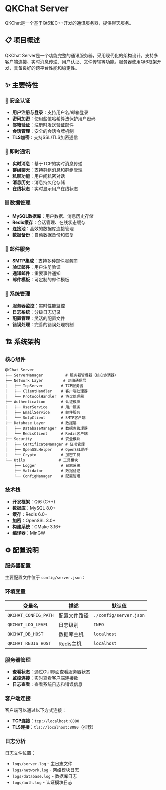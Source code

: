 # QKChat Server

QKChat是一个基于Qt6和C++开发的通讯服务器，提供聊天服务。

## 📋 项目概述

QKChat Server是一个功能完整的通讯服务器，采用现代化的架构设计，支持多客户端连接、实时消息传递、用户认证、文件传输等功能。服务器使用Qt6框架开发，具备良好的跨平台性能和稳定性。

## ✨ 主要特性

### 🔐 安全认证
- **用户注册与登录**：支持用户名/邮箱登录
- **密码加密**：使用盐值哈希算法保护用户密码
- **邮箱验证**：注册时发送验证邮件
- **会话管理**：安全的会话令牌机制
- **TLS加密**：支持SSL/TLS加密通信

### 💬 即时通讯
- **实时消息**：基于TCP的实时消息传递
- **群组聊天**：支持群组消息和群组管理
- **私聊功能**：用户间私密对话
- **消息历史**：消息持久化存储
- **在线状态**：实时显示用户在线状态

### 🗄️ 数据管理
- **MySQL数据库**：用户数据、消息历史存储
- **Redis缓存**：会话管理、在线状态缓存
- **连接池**：高效的数据库连接管理
- **数据备份**：自动数据备份和恢复

### 📧 邮件服务
- **SMTP集成**：支持多种邮件服务商
- **验证邮件**：用户注册验证
- **通知邮件**：重要事件通知
- **邮件模板**：可定制的邮件模板

### 🔧 系统管理
- **服务器监控**：实时性能监控
- **日志系统**：分级日志记录
- **配置管理**：灵活的配置文件
- **错误处理**：完善的错误处理机制

## 🏗️ 系统架构

### 核心组件

```
QKChat Server
├── ServerManager          # 服务器管理器（核心协调器）
├── Network Layer         # 网络通信层
│   ├── TcpServer        # TCP服务器
│   ├── ClientHandler    # 客户端处理器
│   └── ProtocolHandler  # 协议处理器
├── Authentication       # 认证模块
│   ├── UserService      # 用户服务
│   ├── EmailService     # 邮件服务
│   └── SmtpClient       # SMTP客户端
├── Database Layer       # 数据层
│   ├── DatabaseManager  # 数据库管理器
│   └── RedisClient      # Redis客户端
├── Security             # 安全模块
│   ├── CertificateManager # 证书管理
│   ├── OpenSSLHelper    # OpenSSL助手
│   └── Crypto           # 加密工具
└── Utils               # 工具模块
    ├── Logger           # 日志系统
    ├── Validator        # 数据验证
    └── ConfigManager    # 配置管理
```

### 技术栈

- **开发框架**：Qt6 (C++)
- **数据库**：MySQL 8.0+
- **缓存**：Redis 6.0+
- **加密**：OpenSSL 3.0+
- **构建系统**：CMake 3.16+
- **编译器**：MinGW

## ⚙️ 配置说明

### 服务器配置

主要配置文件位于 `config/server.json`：

### 环境变量

| 变量名 | 描述 | 默认值 |
|--------|------|--------|
| `QKCHAT_CONFIG_PATH` | 配置文件路径 | `./config/server.json` |
| `QKCHAT_LOG_LEVEL` | 日志级别 | `INFO` |
| `QKCHAT_DB_HOST` | 数据库主机 | `localhost` |
| `QKCHAT_REDIS_HOST` | Redis主机 | `localhost` |


### 服务器管理

- **查看状态**：通过GUI界面查看服务器状态
- **监控连接**：实时查看客户端连接数
- **日志查看**：查看系统日志和错误信息

### 客户端连接

客户端可以通过以下方式连接：
- **TCP连接**：`tcp://localhost:8080`
- **TLS连接**：`tls://localhost:8080`（推荐）

### 日志分析

日志文件位置：
- `logs/server.log` - 主日志文件
- `logs/network.log` - 网络模块日志
- `logs/database.log` - 数据库日志
- `logs/auth.log` - 认证模块日志